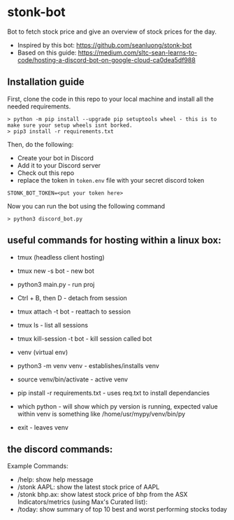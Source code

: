 # stonk-bot

Bot to fetch stock price and give an overview of stock prices for the day.
- Inspired by this bot: https://github.com/seanluong/stonk-bot
- Based on this guide: https://medium.com/sltc-sean-learns-to-code/hosting-a-discord-bot-on-google-cloud-ca0dea5df988

## Installation guide

First, clone the code in this repo to your local machine and install all the needed requirements.

```
> python -m pip install --upgrade pip setuptools wheel - this is to make sure your setup wheels isnt borked.
> pip3 install -r requirements.txt
```

Then, do the following:

- Create your bot in Discord
- Add it to your Discord server
- Check out this repo
- replace the token in `token.env` file with your secret discord token

```
STONK_BOT_TOKEN=<put your token here>
```

Now you can run the bot using the following command

```
> python3 discord_bot.py
```

## useful commands for hosting within a linux box:

- tmux (headless client hosting)
- tmux new -s bot - new bot
- python3 main.py - run proj
- Ctrl + B, then D - detach from session
- tmux attach -t bot - reattach to session
- tmux ls - list all sessions
- tmux kill-session -t bot - kill session called bot

- venv (virtual env)
- python3 -m venv venv - establishes/installs venv
- source venv/bin/activate - active venv
- pip install -r requirements.txt - uses req.txt to install dependancies
- which python - will show which py version is running, expected value within venv is something like /home/usr/mypy/venv/bin/py
- exit - leaves venv

## the discord commands:

Example Commands:

- /help: show help message
- /stonk AAPL: show the latest stock price of AAPL
- /stonk bhp.ax: show latest stock price of bhp from the ASX
  Indicators/metrics (using Max's Curated list):
- /today: show summary of top 10 best and worst performing stocks today
